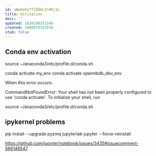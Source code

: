 ```yaml
---
id: yWwGeUy7TlD8HLX74Kj1u
title: Activation
desc: ''
updated: 1638198351548
created: 1600970322838
stub: false
---
```



## Conda env activation 

source ~/anaconda3/etc/profile.d/conda.sh

conda activate my_env
conda activate opennbdb_dev_env


When this error occurs:

CommandNotFoundError: Your shell has not been properly configured to use 'conda activate'.
To initialize your shell, run

source ~/anaconda3/etc/profile.d/conda.sh


## ipykernel problems

pip install --upgrade pyzmq jupyterlab jupyter --force-reinstall

https://github.com/jupyter/notebook/issues/3435#issuecomment-566146547


